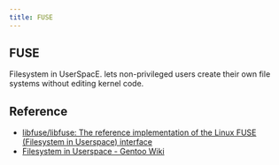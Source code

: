 ```yaml
---
title: FUSE
---
```


## FUSE
Filesystem in UserSpacE.
lets non-privileged users create their own file systems without editing kernel code.

## Reference
* [libfuse/libfuse: The reference implementation of the Linux FUSE (Filesystem in Userspace) interface](https://github.com/libfuse/libfuse)
* [Filesystem in Userspace - Gentoo Wiki](https://wiki.gentoo.org/wiki/Filesystem_in_Userspace)
